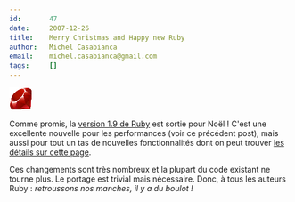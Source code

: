 ```yaml
---
id:       47
date:     2007-12-26
title:    Merry Christmas and Happy new Ruby
author:   Michel Casabianca
email:    michel.casabianca@gmail.com
tags:     []
---
```


![](logo-ruby.png)

Comme promis, la [version 1.9 de Ruby](http://www.ruby-lang.org/en/news/) est sortie pour Noël ! C'est une excellente nouvelle pour les performances (voir ce précédent post), mais aussi pour tout un tas de nouvelles fonctionnalités dont on peut trouver [les détails sur cette page](http://eigenclass.org/hiki.rb?Changes%20in%20Ruby%201.9).

Ces changements sont très nombreux et la plupart du code existant ne tourne plus. Le portage est trivial mais nécessaire. Donc, à tous les auteurs Ruby : *retroussons nos manches, il y a du boulot !*

